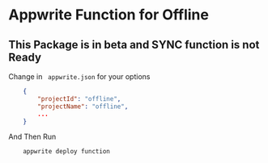 # Appwrite Function for Offline

## This Package is in beta and SYNC function is not Ready

Change in ``` appwrite.json``` for your options

```json
    {
        "projectId": "offline",
        "projectName": "offline",
        ...
    }
```

 And Then Run 
```bash
    appwrite deploy function
```
